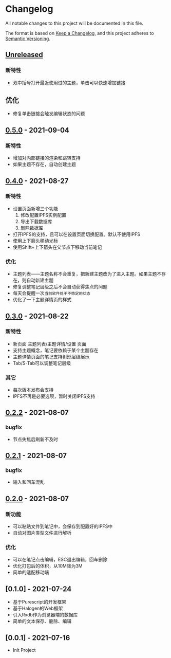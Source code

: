 # Changelog
All notable changes to this project will be documented in this file.

The format is based on [Keep a Changelog](https://keepachangelog.com/en/1.0.0/),
and this project adheres to [Semantic Versioning](https://semver.org/spec/v2.0.0.html).

## [Unreleased]
### 新特性
- 双中括号打开最近使用过的主题，单击可以快速增加链接

## 优化
- 修复单击链接会触发编辑状态的问题

## [0.5.0] - 2021-09-04
### 新特性
- 增加对内部链接的渲染和跳转支持
- 如果主题不存在，自动创建主题
## [0.4.0] - 2021-08-27
### 新特性
- 设置页面新增三个功能
    1. 修改配置IPFS实例配置
    2. 导出下载数据库
    3. 删除数据库
- 打开IPFS的支持，且可以在设置页面切换配置。默认不使用IPFS
- 使用上下箭头移动光标
- 使用Shift+上下箭头在父节点下移动当前笔记

### 优化
- 主题列表——主题名称不会重复，把新建主题改为了进入主题。如果主题不存在，则自动新建主题
- 修复调整笔记层级之后不会自动获得焦点的问题
- 每天会提醒一次`当前软件处于不稳定的状态`
- 优化了一下主题详情页的样式

## [0.3.0] - 2021-08-22
### 新特性
- 新页面 主题列表/主题详情/设置 页面
- 支持主题概念，笔记要依赖于某个主题存在
- 主题详情页面的笔记支持树形层级展示
- Tab/S-Tab可以调整笔记层级
### 其它
- 每次版本发布会支持
- IPFS不再是必要选项，暂时关闭IPFS支持
## [0.2.2] - 2021-08-07
### bugfix
- 节点失焦后刷新不及时
## [0.2.1] - 2021-08-07
### bugfix
- 输入和回车混乱
## [0.2.0] - 2021-08-07

### 新功能
- 可以粘贴文件到笔记中，会保存到配置好的IPFS中
- 自动对图片类型文件进行解析

### 优化
- 可以在笔记点击编辑，ESC退出编辑，回车删除
- 优化打包后的体积，从10M降为3M
- 简单的适配移动端


## [0.1.0] - 2021-07-24

- 基于Purescript的开发框架
- 基于Halogen的Web框架
- 引入Rxdb作为浏览器端的数据库
- 简单的文本保存、删除、编辑

## [0.0.1] - 2021-07-16

- Init Project


[Unreleased]: https://github.com/link-note/link-note/compare/0.5.0...HEAD
[0.5.0]: https://github.com/link-note/link-note/compare/0.4.0...0.5.0
[0.4.0]: https://github.com/link-note/link-note/compare/0.3.0...0.4.0
[0.3.0]: https://github.com/link-note/link-note/compare/0.2.2...0.3.0
[0.2.2]: https://github.com/running-grass/learn-purs/compare/0.2.1...0.2.2
[0.2.1]: https://github.com/running-grass/learn-purs/compare/0.2.0...0.2.1
[0.2.0]: https://github.com/running-grass/learn-purs/compare/0.1.0...0.2.0
